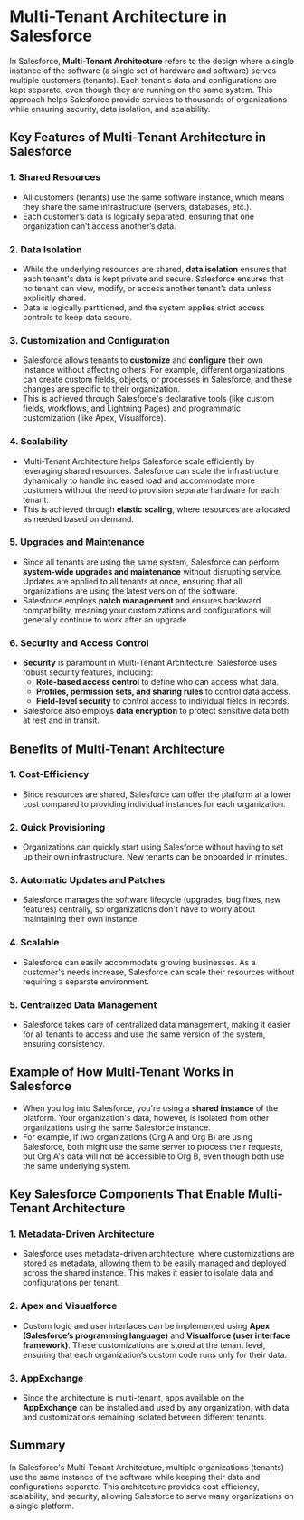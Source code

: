 # Multi-Tenant Architecture in Salesforce

In Salesforce, **Multi-Tenant Architecture** refers to the design where a single instance of the software (a single set of hardware and software) serves multiple customers (tenants). Each tenant's data and configurations are kept separate, even though they are running on the same system. This approach helps Salesforce provide services to thousands of organizations while ensuring security, data isolation, and scalability.

## Key Features of Multi-Tenant Architecture in Salesforce

### 1. **Shared Resources**
   - All customers (tenants) use the same software instance, which means they share the same infrastructure (servers, databases, etc.).
   - Each customer’s data is logically separated, ensuring that one organization can’t access another’s data.

### 2. **Data Isolation**
   - While the underlying resources are shared, **data isolation** ensures that each tenant's data is kept private and secure. Salesforce ensures that no tenant can view, modify, or access another tenant’s data unless explicitly shared.
   - Data is logically partitioned, and the system applies strict access controls to keep data secure.

### 3. **Customization and Configuration**
   - Salesforce allows tenants to **customize** and **configure** their own instance without affecting others. For example, different organizations can create custom fields, objects, or processes in Salesforce, and these changes are specific to their organization.
   - This is achieved through Salesforce's declarative tools (like custom fields, workflows, and Lightning Pages) and programmatic customization (like Apex, Visualforce).

### 4. **Scalability**
   - Multi-Tenant Architecture helps Salesforce scale efficiently by leveraging shared resources. Salesforce can scale the infrastructure dynamically to handle increased load and accommodate more customers without the need to provision separate hardware for each tenant.
   - This is achieved through **elastic scaling**, where resources are allocated as needed based on demand.

### 5. **Upgrades and Maintenance**
   - Since all tenants are using the same system, Salesforce can perform **system-wide upgrades and maintenance** without disrupting service. Updates are applied to all tenants at once, ensuring that all organizations are using the latest version of the software.
   - Salesforce employs **patch management** and ensures backward compatibility, meaning your customizations and configurations will generally continue to work after an upgrade.

### 6. **Security and Access Control**
   - **Security** is paramount in Multi-Tenant Architecture. Salesforce uses robust security features, including:
     - **Role-based access control** to define who can access what data.
     - **Profiles, permission sets, and sharing rules** to control data access.
     - **Field-level security** to control access to individual fields in records.
   - Salesforce also employs **data encryption** to protect sensitive data both at rest and in transit.

## Benefits of Multi-Tenant Architecture

### 1. **Cost-Efficiency**
   - Since resources are shared, Salesforce can offer the platform at a lower cost compared to providing individual instances for each organization.

### 2. **Quick Provisioning**
   - Organizations can quickly start using Salesforce without having to set up their own infrastructure. New tenants can be onboarded in minutes.

### 3. **Automatic Updates and Patches**
   - Salesforce manages the software lifecycle (upgrades, bug fixes, new features) centrally, so organizations don't have to worry about maintaining their own instance.

### 4. **Scalable**
   - Salesforce can easily accommodate growing businesses. As a customer's needs increase, Salesforce can scale their resources without requiring a separate environment.

### 5. **Centralized Data Management**
   - Salesforce takes care of centralized data management, making it easier for all tenants to access and use the same version of the system, ensuring consistency.

## Example of How Multi-Tenant Works in Salesforce

- When you log into Salesforce, you're using a **shared instance** of the platform. Your organization's data, however, is isolated from other organizations using the same Salesforce instance.
- For example, if two organizations (Org A and Org B) are using Salesforce, both might use the same server to process their requests, but Org A's data will not be accessible to Org B, even though both use the same underlying system.

## Key Salesforce Components That Enable Multi-Tenant Architecture

### 1. **Metadata-Driven Architecture**
   - Salesforce uses metadata-driven architecture, where customizations are stored as metadata, allowing them to be easily managed and deployed across the shared instance. This makes it easier to isolate data and configurations per tenant.

### 2. **Apex and Visualforce**
   - Custom logic and user interfaces can be implemented using **Apex (Salesforce’s programming language)** and **Visualforce (user interface framework)**. These customizations are stored at the tenant level, ensuring that each organization’s custom code runs only for their data.

### 3. **AppExchange**
   - Since the architecture is multi-tenant, apps available on the **AppExchange** can be installed and used by any organization, with data and customizations remaining isolated between different tenants.

## Summary

In Salesforce's Multi-Tenant Architecture, multiple organizations (tenants) use the same instance of the software while keeping their data and configurations separate. This architecture provides cost efficiency, scalability, and security, allowing Salesforce to serve many organizations on a single platform.
